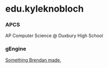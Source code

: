 # edu.kyleknobloch #

### APCS ###
AP Computer Science @ Duxbury High School

### gEngine ###
[Something Brendan made.](https://github.com/GooseJS/gEngine)